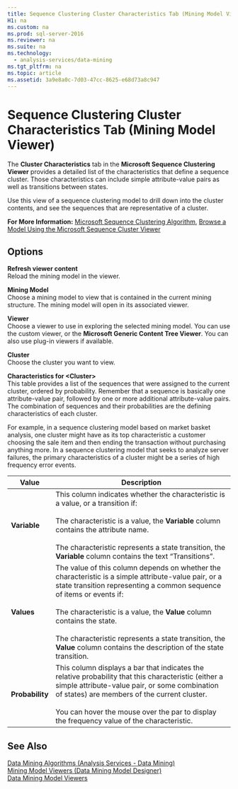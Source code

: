 ```yaml
---
title: Sequence Clustering Cluster Characteristics Tab (Mining Model Viewer)
H1: na
ms.custom: na
ms.prod: sql-server-2016
ms.reviewer: na
ms.suite: na
ms.technology: 
  - analysis-services/data-mining
ms.tgt_pltfrm: na
ms.topic: article
ms.assetid: 3a9e8a0c-7d03-47cc-8625-e68d73a8c947
---
```

# Sequence Clustering Cluster Characteristics Tab (Mining Model Viewer)
  The **Cluster Characteristics** tab in the **Microsoft Sequence Clustering Viewer** provides a detailed list of the characteristics that define a sequence cluster. Those characteristics can include simple attribute-value pairs as well as transitions between states.  
  
 Use this view of a sequence clustering model to drill down into the cluster contents, and see the sequences that are representative of a cluster.  
  
 **For More Information:** [Microsoft Sequence Clustering Algorithm](../../Topics/TopicNameNotContainA/Microsoft-Sequence-Clustering-Algorithm.md), [Browse a Model Using the Microsoft Sequence Cluster Viewer](../../Topics/TopicNameContainA/Browse-a-Model-Using-the-Microsoft-Sequence-Cluster-Viewer.md)  
  
## Options  
 **Refresh viewer content**  
 Reload the mining model in the viewer.  
  
 **Mining Model**  
 Choose a mining model to view that is contained in the current mining structure. The mining model will open in its associated viewer.  
  
 **Viewer**  
 Choose a viewer to use in exploring the selected mining model. You can use the custom viewer, or the **Microsoft Generic Content Tree Viewer**. You can also use plug-in viewers if available.  
  
 **Cluster**  
 Choose the cluster you want to view.  
  
 **Characteristics for <Cluster\>**  
 This table provides a list of the sequences that were assigned to the current cluster, ordered by probability. Remember that a sequence is basically one attribute-value pair, followed by one or more additional attribute-value pairs. The combination of sequences and their probabilities are the defining characteristics of each cluster.  
  
 For example, in a sequence clustering model based on market basket analysis, one cluster might have as its top characteristic a customer choosing the sale item and then ending the transaction without purchasing anything more. In a sequence clustering model that seeks to analyze server failures, the primary characteristics of a cluster might be a series of high frequency error events.  
  
|Value|Description|  
|-----------|-----------------|  
|**Variable**|This column indicates whether the characteristic is a value, or a transition if:<br /><br /> The characteristic is a value, the **Variable** column contains the attribute name.<br /><br /> The characteristic represents a state transition, the **Variable** column contains the text “Transitions”.|  
|**Values**|The value of this column depends on whether the characteristic is a simple attribute-value pair, or a state transition representing a common sequence of items or events if:<br /><br /> The characteristic is a value, the **Value** column contains the state.<br /><br /> The characteristic represents a state transition, the **Value** column contains the description of the state transition.|  
|**Probability**|This column displays a bar that indicates the relative probability that this characteristic (either a simple attribute-value pair, or some combination of states) are members of the current cluster.<br /><br /> You can hover the mouse over the par to display the frequency value of the characteristic.|  
  
## See Also  
 [Data Mining Algorithms &#40;Analysis Services - Data Mining&#41;](../../Topics/TopicNameNotContainA/Data-Mining-Algorithms--Analysis-Services---Data-Mining-.md)   
 [Mining Model Viewers &#40;Data Mining Model Designer&#41;](../../Topics/TopicNameNotContainA/Mining-Model-Viewers--Data-Mining-Model-Designer-.md)   
 [Data Mining Model Viewers](../../Topics/TopicNameNotContainA/Data-Mining-Model-Viewers.md)  
  
  